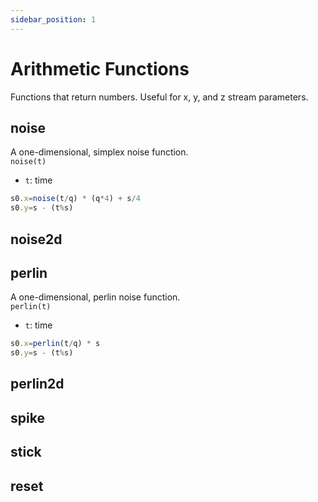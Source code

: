 ```yaml
---
sidebar_position: 1
---
```


# Arithmetic Functions
Functions that return numbers. Useful for x, y, and z stream parameters.

## noise
A one-dimensional, simplex noise function.  
`noise(t)`
* `t`: time

```js
s0.x=noise(t/q) * (q*4) + s/4
s0.y=s - (t%s)
```

## noise2d
<!-- TODO -->

## perlin
A one-dimensional, perlin noise function.  
`perlin(t)`
* `t`: time

```js
s0.x=perlin(t/q) * s
s0.y=s - (t%s)
```

## perlin2d
<!-- TODO -->
## spike
<!-- TODO -->
## stick
<!-- TODO -->
## reset
<!-- TODO -->